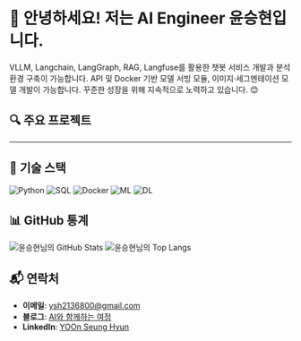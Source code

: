 # 👋 안녕하세요! 저는 AI Engineer 윤승현입니다.
VLLM, Langchain, LangGraph, RAG, Langfuse를 활용한 챗봇 서비스 개발과 분석 환경 구축이 가능합니다.
API 및 Docker 기반 모델 서빙 모듈, 이미지·세그멘테이션 모델 개발이 가능합니다.
꾸준한 성장을 위해 지속적으로 노력하고 있습니다. 😊

## 🔍 주요 프로젝트
---

## 💼 기술 스택
![Python](https://img.shields.io/badge/Python-3776AB?style=flat&logo=python&logoColor=white)
![SQL](https://img.shields.io/badge/SQL-003B57?style=flat&logo=postgresql&logoColor=white)
![Docker](https://img.shields.io/badge/Docker-2496ED?style=flat&logo=docker&logoColor=white)
![ML](https://img.shields.io/badge/ML-FF6F00?style=flat)
![DL](https://img.shields.io/badge/DL-EE4C2C?style=flat)

## 📊 GitHub 통계
![윤승현님의 GitHub Stats](https://github-readme-stats.vercel.app/api?username=ysh21368&show_icons=true&theme=radical)
![윤승현님의 Top Langs](https://github-readme-stats.vercel.app/api/top-langs/?username=ysh21368&layout=compact&theme=radical)

## 📬 연락처
- **이메일**: ysh2136800@gmail.com
- **블로그**: [AI와 함께하는 여정]([https://velog.io/@ysh21368](https://velog.io/@ysh21368/posts))
- **LinkedIn**: [YOOn Seung Hyun]([https://www.linkedin.com/in/ysh21368/](https://www.linkedin.com/in/%EC%8A%B9%ED%98%84-%EC%9C%A4-72a593255/))

